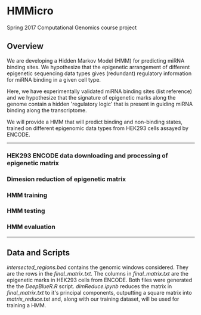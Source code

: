 # HMMicro
Spring 2017 Computational Genomics course project

## Overview

We are developing a Hidden Markov Model (HMM) for predicting miRNA binding sites. We hypothesize that the epigenetic arrangement of different epigenetic sequencing data types gives (redundant) regulatory information for miRNA binding in a given cell type.

Here, we have experimentally validated miRNA binding sites (list reference) and we hypothesize that the signature of epigenetic marks along the genome contain a hidden 'regulatory logic' that is present in guiding miRNA binding along the transcriptome. 

We will provide a HMM that will predict binding and non-binding states, trained on different epigenomic data types from HEK293 cells assayed by ENCODE. 

**************************************************
### HEK293 ENCODE data downloading and processing of epigenetic matrix

### Dimesion reduction of epigenetic matrix

### HMM training

### HMM testing

### HMM evaluation
**************************************************
## Data and Scripts

*intersected_regions.bed* contains the genomic windows considered. They are the rows in the *final_matrix.txt*. The columns in *final_matrix.txt* are the epigenetic marks in HEK293 cells from ENCODE. Both files were generated the the *DeepBlueR.R* script. *dimReduce.ipynb* reduces the matrix in *final_matrix.txt* to it's principal components, outputting a square matrix into *matrix_reduce.txt* and, along with our training dataset, will be used for training a HMM. 
